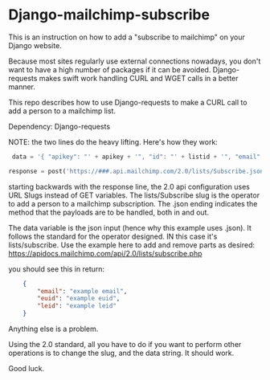 Django-mailchimp-subscribe
==========================

This is an instruction on how to add a "subscribe to mailchimp" on your Django website.

Because most sites regularly use external connections nowadays, you don't want to have a high number of packages if it can be avoided.  Django-requests makes swift work handling CURL and WGET calls in a better manner.

This repo describes how to use Django-requests to make a CURL call to add a person to a mailchimp list.

Dependency:
Django-requests

NOTE: the two lines do the heavy lifting.  Here's how they work:
```python
 data = '{ "apikey": "' + apikey + '", "id": "' + listid + '", "email": { "email": "' + email + '" }, "merge_vars": {}, "email_type": "html", "double_optin": true, "update_existing": true, "replace_interests": true, "send_welcome": true }'

response = post('https://###.api.mailchimp.com/2.0/lists/Subscribe.json', data=data, headers={'Content-type': 'application/json', 'Accept': 'text/plain'}).text
```

starting backwards with the response line, the 2.0 api configuration uses URL Slugs instead of GET variables.  The lists/Subscribe slug is the operator to add a person to a mailchimp subscription.  The .json ending indicates the method that the payloads are to be handled, both in and out.  

The data variable is the json input (hence why this example uses .json).  It follows the standard for the operator designed.  IN this case it's lists/subscribe.  Use the example here to add and remove parts as desired:  https://apidocs.mailchimp.com/api/2.0/lists/subscribe.php

you should see this in return:
```json
    {
        "email": "example email",
        "euid": "example euid",
        "leid": "example leid"
    }
 ```
Anything else is a problem.

Using the 2.0 standard, all you have to do if you want to perform other operations is to change the slug, and the data string.  It should work.

Good luck.

